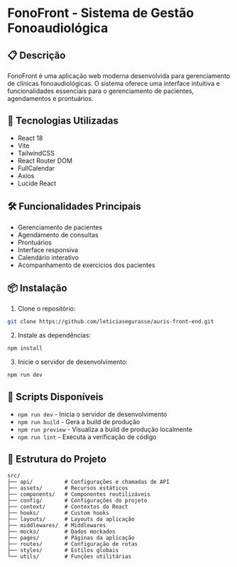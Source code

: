 # FonoFront - Sistema de Gestão Fonoaudiológica

## 📋 Descrição
FonoFront é uma aplicação web moderna desenvolvida para gerenciamento de clínicas fonoaudiológicas. O sistema oferece uma interface intuitiva e funcionalidades essenciais para o gerenciamento de pacientes, agendamentos e prontuários.

## 🚀 Tecnologias Utilizadas
- React 18
- Vite
- TailwindCSS
- React Router DOM
- FullCalendar
- Axios
- Lucide React

## 🛠️ Funcionalidades Principais
- Gerenciamento de pacientes
- Agendamento de consultas
- Prontuários
- Interface responsiva
- Calendário interativo
- Acompanhamento de exercicios dos pacientes

## 📦 Instalação

1. Clone o repositório:
```bash
git clone https://github.com/leticiasegurasse/auris-front-end.git
```

2. Instale as dependências:
```bash
npm install
```

3. Inicie o servidor de desenvolvimento:
```bash
npm run dev
```

## 🔧 Scripts Disponíveis
- `npm run dev` - Inicia o servidor de desenvolvimento
- `npm run build` - Gera a build de produção
- `npm run preview` - Visualiza a build de produção localmente
- `npm run lint` - Executa a verificação de código

## 📁 Estrutura do Projeto
```
src/
├── api/          # Configurações e chamadas de API
├── assets/       # Recursos estáticos
├── components/   # Componentes reutilizáveis
├── config/       # Configurações do projeto
├── context/      # Contextos do React
├── hooks/        # Custom hooks
├── layouts/      # Layouts da aplicação
├── middlewares/  # Middlewares
├── mocks/        # Dados mockados
├── pages/        # Páginas da aplicação
├── routes/       # Configuração de rotas
├── styles/       # Estilos globais
└── utils/        # Funções utilitárias
```
